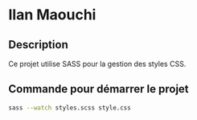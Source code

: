 # Ilan Maouchi

## Description

Ce projet utilise SASS pour la gestion des styles CSS.

## Commande pour démarrer le projet

```bash
sass --watch styles.scss style.css
```
